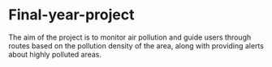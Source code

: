 # Final-year-project

The aim of the project is to monitor air pollution and guide users through routes based on the pollution density of the area, along with providing alerts about highly polluted areas. 
